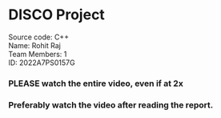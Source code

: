 # DISCO Project
Source code: C++  
Name: Rohit Raj  
Team Members: 1  
ID: 2022A7PS0157G
### PLEASE watch the entire video, even if at 2x
### Preferably watch the video after reading the report.
